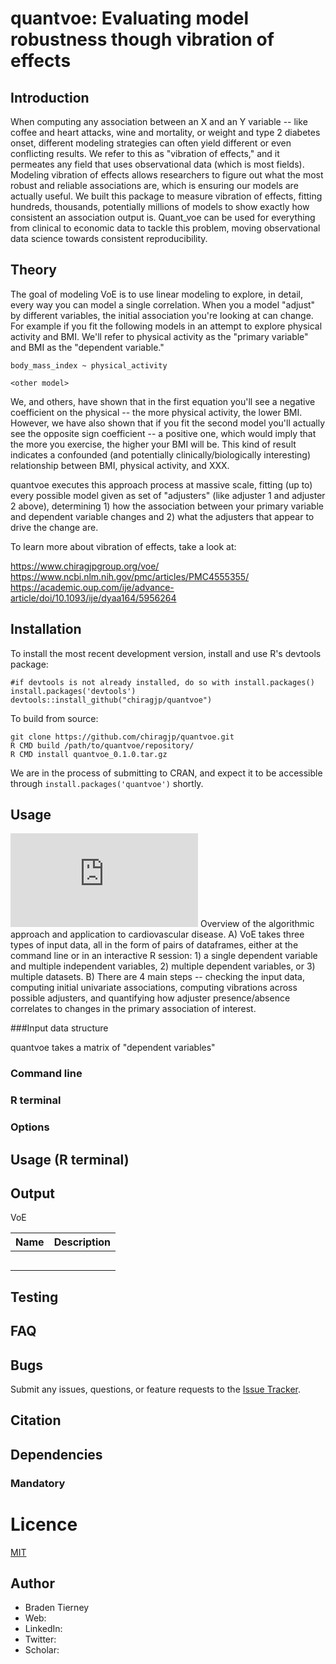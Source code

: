 # quantvoe: Evaluating model robustness though vibration of effects

## Introduction

When computing any association between an X and an Y variable -- like coffee and heart attacks, 
wine and mortality, or weight and type 2 diabetes onset, different modeling strategies can 
often yield different or even conflicting results. We refer to this as "vibration of effects," 
and it permeates any field that uses observational data (which is most fields). Modeling vibration 
of effects allows researchers to figure out what the most robust and reliable associations are, 
which is ensuring our models are actually useful. We built this package to measure 
vibration of effects, fitting hundreds, thousands, potentially millions of models to show 
exactly how consistent an association output is. Quant_voe can be used for everything from 
clinical to economic data to tackle this problem, moving observational data science towards 
consistent reproducibility.

## Theory

The goal of modeling VoE is to use linear modeling to explore, in detail, every way you can model 
a single correlation. When you a model "adjust" by different variables, the initial association 
you're looking at can change. For example if you fit the following models in an attempt to explore 
physical activity and BMI. We'll refer to physical activity as the "primary variable" and BMI as 
the "dependent variable."

```
body_mass_index ~ physical_activity

<other model>
``` 

We, and others, have shown that in the first equation you'll see a negative coefficient on the 
physical -- the more physical activity, the lower BMI. However, we have also shown that if you 
fit the second model you'll actually see the opposite sign coefficient -- a positive one, which 
would imply that the more you exercise, the higher your BMI will be. This kind of result indicates 
a confounded (and potentially clinically/biologically interesting) relationship between BMI, physical 
activity, and XXX.

quantvoe executes this approach process at massive scale, fitting (up to) every possible model given 
as set of "adjusters" (like adjuster 1 and adjuster 2 above), determining 1) how the association 
between your primary variable and dependent variable changes and 2) what the adjusters that appear 
to drive the change are.

To learn more about vibration of effects, take a look at:

https://www.chiragjpgroup.org/voe/
https://www.ncbi.nlm.nih.gov/pmc/articles/PMC4555355/
https://academic.oup.com/ije/advance-article/doi/10.1093/ije/dyaa164/5956264

## Installation

To install the most recent development version, install and use R's devtools package:
```
#if devtools is not already installed, do so with install.packages()
install.packages('devtools')
devtools::install_github("chiragjp/quantvoe")
```
To build from source:

```
git clone https://github.com/chiragjp/quantvoe.git
R CMD build /path/to/quantvoe/repository/
R CMD install quantvoe_0.1.0.tar.gz
```

We are in the process of submitting to CRAN, and expect it to be accessible 
through `install.packages('quantvoe')` shortly.

## Usage 

![VoE pipeline](https://github.com/chiragjp/quantvoe/blob/main/images/FIG_overview.pdf)
Overview of the algorithmic approach and application to cardiovascular disease. A) VoE takes three types of input data, all in the form of pairs of dataframes, either at the command line or in an interactive R session: 1) a single dependent variable and multiple independent variables, 2) multiple dependent variables, or 3) multiple datasets. B) There are 4 main steps -- checking the input data, computing initial univariate associations, computing vibrations across possible adjusters, and quantifying how adjuster presence/absence correlates to changes in the primary association of interest. 

###Input data structure

quantvoe takes a matrix of "dependent variables"

### Command line

### R terminal

### Options

## Usage (R terminal)


## Output

VoE

| Name | Description |
| --------- | ----------- |
|  |  |
|  |  |
|  |  |
|  |  |
|  |  |

## Testing

    
## FAQ


## Bugs

Submit any issues, questions, or feature requests to the [Issue Tracker](https://github.com/chiragjp/quantvoe/issues).

## Citation



## Dependencies

### Mandatory

# Licence

[MIT](https://github.com/chiragjp/quantvoe/blob/main/LICENSE)

## Author

* Braden Tierney
* Web: 
* LinkedIn: 
* Twitter: 
* Scholar: 

